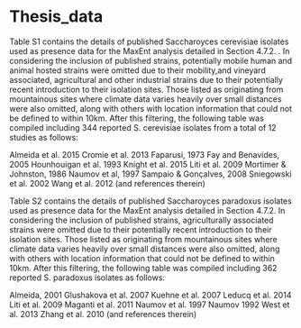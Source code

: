 # Thesis_data

Table S1 contains the details of published Saccharoyces cerevisiae isolates used as presence data for the MaxEnt analysis detailed in Section 4.7.2. . In considering the inclusion of published strains, potentially mobile human and animal hosted strains were omitted due to their mobility,and  vineyard associated, agricultural and other industrial strains due to their potentially recent introduction to their isolation sites. Those listed as originating from mountainous sites where climate data varies heavily over small distances were also omitted, along with others with location information that could not be defined to within 10km. After this filtering, the following table was compiled including 344 reported S. cerevisiae isolates from a total of 12 studies as follows:

Almeida et al. 2015
Cromie et al. 2013
Faparusi, 1973
Fay and Benavides, 2005
Hounhouigan et al. 1993
Knight et al. 2015
Liti et al. 2009
Mortimer & Johnston, 1986
Naumov et al, 1997
Sampaio & Gonçalves, 2008 
Sniegowski et al. 2002
Wang et al. 2012
(and references therein)

Table S2 contains the details of published Saccharoyces paradoxus isolates used as presence data for the MaxEnt analysis detailed in Section 4.7.2. In considering the inclusion of published strains, agriculturally associated strains were omitted due to their potentially recent introduction to their isolation sites. Those listed as originating from mountainous sites where climate data varies heavily over small distances were also omitted, along with others with location information that could not be defined to within 10km. After this filtering, the following table was compiled including 362 reported S. paradoxus isolates as follows:

Almeida, 2001
Glushakova et al. 2007
Kuehne et al. 2007
Leducq et al. 2014
Liti et al. 2009
Maganti et al. 2011
Naumov et al. 1997
Naumov 1992
West et al. 2013
Zhang et al. 2010
(and references therein)
